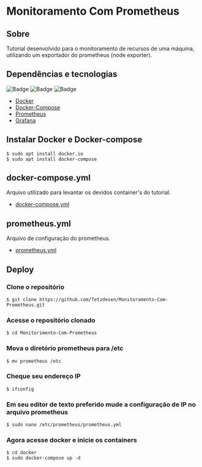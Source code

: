 # Monitoramento Com Prometheus

## Sobre
Tutorial desenvolvido para o monitoramento de recursos de uma máquina, utilizando um exportador do prometheus (node exporter).

## Dependências e tecnologias
![Badge](https://img.shields.io/static/v1?label=DOCKER&message=DOCKER&color=blue&style=for-the-badge&logo=DOCKER)
![Badge](https://img.shields.io/static/v1?label=Prometheus&message=Prometheus&color=blue&style=for-the-badge&logo=PROMETHEUS)
![Badge](https://img.shields.io/static/v1?label=Grafana&message=Grafana&color=blue&style=for-the-badge&logo=GRAFANA)
- [Docker](https://www.docker.com/)
- [Docker-Compose](https://docs.docker.com/compose/)
- [Prometheus](https://prometheus.io/)
- [Grafana](https://grafana.com/grafana/)


## Instalar Docker e Docker-compose
```
$ sudo apt install docker.io
$ sudo apt install docker-compose
```

## docker-compose.yml
Arquivo utilizado para levantar os devidos container's do tutorial.
- [docker-compose.yml](https://github.com/Tetzdesen/Monitoramento-Com-Prometheus/blob/main/docker/docker-compose.yml)

## prometheus.yml
Arquivo de configuração do prometheus.
- [prometheus.yml](https://github.com/Tetzdesen/Monitoramento-Com-Prometheus/blob/main/prometheus/prometheus.yml)
## Deploy
### Clone o repositório
```
$ git clone https://github.com/Tetzdesen/Monitoramento-Com-Prometheus.git
```

### Acesse o repositório clonado
```
$ cd Monitorimento-Com-Prometheus
```

### Mova o diretório prometheus para /etc
```
$ mv prometheus /etc
```

### Cheque seu endereço IP

```
$ ifconfig
```

### Em seu editor de texto preferido mude a configuração de IP no arquivo prometheus

```
$ sudo nano /etc/prometheus/prometheus.yml
```

### Agora acesse docker e inicie os containers

```
$ cd docker
$ sudo docker-compose up -d
```





